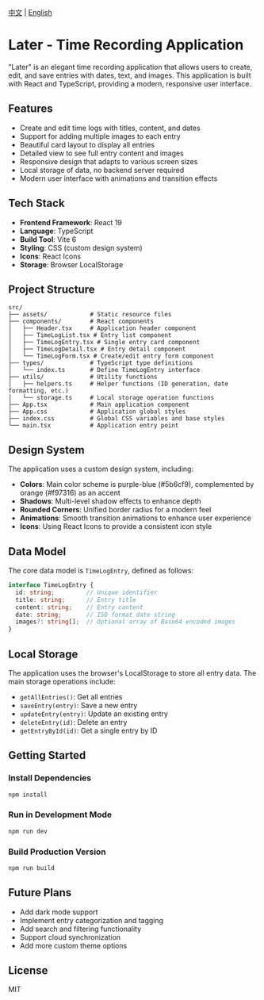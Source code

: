 [中文](README.md) | [English](README_EN.md)

# Later - Time Recording Application

"Later" is an elegant time recording application that allows users to create, edit, and save entries with dates, text, and images. This application is built with React and TypeScript, providing a modern, responsive user interface.

## Features

- Create and edit time logs with titles, content, and dates
- Support for adding multiple images to each entry
- Beautiful card layout to display all entries
- Detailed view to see full entry content and images
- Responsive design that adapts to various screen sizes
- Local storage of data, no backend server required
- Modern user interface with animations and transition effects

## Tech Stack

- **Frontend Framework**: React 19
- **Language**: TypeScript
- **Build Tool**: Vite 6
- **Styling**: CSS (custom design system)
- **Icons**: React Icons
- **Storage**: Browser LocalStorage

## Project Structure

```
src/
├── assets/            # Static resource files
├── components/        # React components
│   ├── Header.tsx     # Application header component
│   ├── TimeLogList.tsx # Entry list component
│   ├── TimeLogEntry.tsx # Single entry card component
│   ├── TimeLogDetail.tsx # Entry detail component
│   └── TimeLogForm.tsx # Create/edit entry form component
├── types/             # TypeScript type definitions
│   └── index.ts       # Define TimeLogEntry interface
├── utils/             # Utility functions
│   ├── helpers.ts     # Helper functions (ID generation, date formatting, etc.)
│   └── storage.ts     # Local storage operation functions
├── App.tsx            # Main application component
├── App.css            # Application global styles
├── index.css          # Global CSS variables and base styles
└── main.tsx           # Application entry point
```

## Design System

The application uses a custom design system, including:

- **Colors**: Main color scheme is purple-blue (#5b6cf9), complemented by orange (#f97316) as an accent
- **Shadows**: Multi-level shadow effects to enhance depth
- **Rounded Corners**: Unified border radius for a modern feel
- **Animations**: Smooth transition animations to enhance user experience
- **Icons**: Using React Icons to provide a consistent icon style

## Data Model

The core data model is `TimeLogEntry`, defined as follows:

```typescript
interface TimeLogEntry {
  id: string;         // Unique identifier
  title: string;      // Entry title
  content: string;    // Entry content
  date: string;       // ISO format date string
  images?: string[];  // Optional array of Base64 encoded images
}
```

## Local Storage

The application uses the browser's LocalStorage to store all entry data. The main storage operations include:

- `getAllEntries()`: Get all entries
- `saveEntry(entry)`: Save a new entry
- `updateEntry(entry)`: Update an existing entry
- `deleteEntry(id)`: Delete an entry
- `getEntryById(id)`: Get a single entry by ID

## Getting Started

### Install Dependencies

```bash
npm install
```

### Run in Development Mode

```bash
npm run dev
```

### Build Production Version

```bash
npm run build
```

## Future Plans

- Add dark mode support
- Implement entry categorization and tagging
- Add search and filtering functionality
- Support cloud synchronization
- Add more custom theme options

## License

MIT
